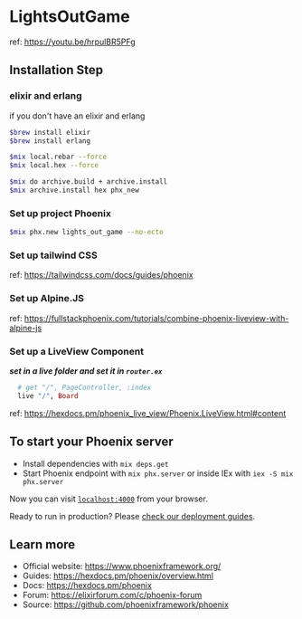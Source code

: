 # LightsOutGame

ref: <https://youtu.be/hrpulBR5PFg>

## Installation Step

### elixir and erlang

if you don't have an elixir and erlang

```sh
$brew install elixir
$brew install erlang

$mix local.rebar --force
$mix local.hex --force

$mix do archive.build + archive.install
$mix archive.install hex phx_new
```

### Set up project Phoenix

```sh
$mix phx.new lights_out_game --no-ecto
```

### Set up tailwind CSS

ref: <https://tailwindcss.com/docs/guides/phoenix>

### Set up Alpine.JS

ref: <https://fullstackphoenix.com/tutorials/combine-phoenix-liveview-with-alpine-js>

### Set up a LiveView Component

***set in a live folder and set it in `router.ex`***

```ex
  # get "/", PageController, :index
  live "/", Board
```

ref: <https://hexdocs.pm/phoenix_live_view/Phoenix.LiveView.html#content>

## To start your Phoenix server

* Install dependencies with `mix deps.get`
* Start Phoenix endpoint with `mix phx.server` or inside IEx with `iex -S mix phx.server`

Now you can visit [`localhost:4000`](http://localhost:4000) from your browser.

Ready to run in production? Please [check our deployment guides](https://hexdocs.pm/phoenix/deployment.html).

## Learn more

* Official website: <https://www.phoenixframework.org/>
* Guides: <https://hexdocs.pm/phoenix/overview.html>
* Docs: <https://hexdocs.pm/phoenix>
* Forum: <https://elixirforum.com/c/phoenix-forum>
* Source: <https://github.com/phoenixframework/phoenix>
